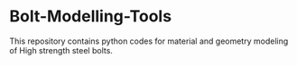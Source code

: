 # Bolt-Modelling-Tools
This repository contains python codes for material and geometry modeling of High strength steel bolts.

